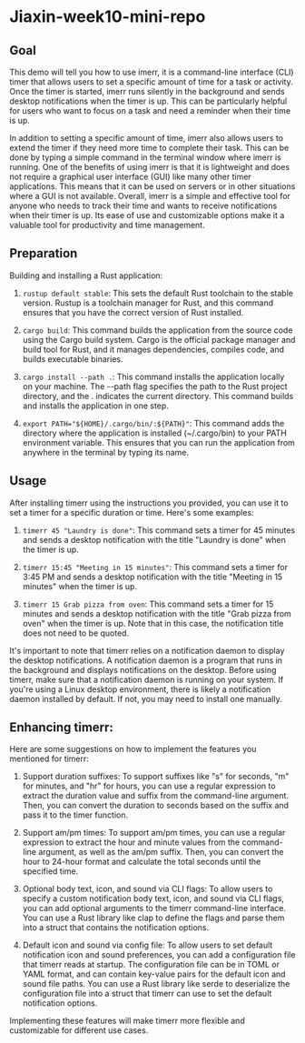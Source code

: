 # Jiaxin-week10-mini-repo

## Goal
This demo will tell you how to use imerr, it is a command-line interface (CLI) timer that allows users to set a specific amount of time for a task or activity. Once the timer is started, imerr runs silently in the background and sends desktop notifications when the timer is up. This can be particularly helpful for users who want to focus on a task and need a reminder when their time is up.

In addition to setting a specific amount of time, imerr also allows users to extend the timer if they need more time to complete their task. This can be done by typing a simple command in the terminal window where imerr is running. One of the benefits of using imerr is that it is lightweight and does not require a graphical user interface (GUI) like many other timer applications. This means that it can be used on servers or in other situations where a GUI is not available. Overall, imerr is a simple and effective tool for anyone who needs to track their time and wants to receive notifications when their timer is up. Its ease of use and customizable options make it a valuable tool for productivity and time management.

## Preparation
Building and installing a Rust application:

1. `rustup default stable`: This sets the default Rust toolchain to the stable version. Rustup is a toolchain manager for Rust, and this command ensures that you have the correct version of Rust installed.

2. `cargo build`: This command builds the application from the source code using the Cargo build system. Cargo is the official package manager and build tool for Rust, and it manages dependencies, compiles code, and builds executable binaries.

3. `cargo install --path .`: This command installs the application locally on your machine. The --path flag specifies the path to the Rust project directory, and the . indicates the current directory. This command builds and installs the application in one step.

4. `export PATH="${HOME}/.cargo/bin/:${PATH}"`: This command adds the directory where the application is installed (~/.cargo/bin) to your PATH environment variable. This ensures that you can run the application from anywhere in the terminal by typing its name.

## Usage
After installing timerr using the instructions you provided, you can use it to set a timer for a specific duration or time. Here's some examples:

1. `timerr 45 "Laundry is done"`: This command sets a timer for 45 minutes and sends a desktop notification with the title "Laundry is done" when the timer is up.

2. `timerr 15:45 "Meeting in 15 minutes"`: This command sets a timer for 3:45 PM and sends a desktop notification with the title "Meeting in 15 minutes" when the timer is up.

3. `timerr 15 Grab pizza from oven`: This command sets a timer for 15 minutes and sends a desktop notification with the title "Grab pizza from oven" when the timer is up. Note that in this case, the notification title does not need to be quoted.

It's important to note that timerr relies on a notification daemon to display the desktop notifications. A notification daemon is a program that runs in the background and displays notifications on the desktop. Before using timerr, make sure that a notification daemon is running on your system. If you're using a Linux desktop environment, there is likely a notification daemon installed by default. If not, you may need to install one manually.

## Enhancing timerr:
Here are some suggestions on how to implement the features you mentioned for timerr:

1. Support duration suffixes: To support suffixes like "s" for seconds, "m" for minutes, and "hr" for hours, you can use a regular expression to extract the duration value and suffix from the command-line argument. Then, you can convert the duration to seconds based on the suffix and pass it to the timer function.

2. Support am/pm times: To support am/pm times, you can use a regular expression to extract the hour and minute values from the command-line argument, as well as the am/pm suffix. Then, you can convert the hour to 24-hour format and calculate the total seconds until the specified time.

3. Optional body text, icon, and sound via CLI flags: To allow users to specify a custom notification body text, icon, and sound via CLI flags, you can add optional arguments to the timerr command-line interface. You can use a Rust library like clap to define the flags and parse them into a struct that contains the notification options.

4. Default icon and sound via config file: To allow users to set default notification icon and sound preferences, you can add a configuration file that timerr reads at startup. The configuration file can be in TOML or YAML format, and can contain key-value pairs for the default icon and sound file paths. You can use a Rust library like serde to deserialize the configuration file into a struct that timerr can use to set the default notification options.

Implementing these features will make timerr more flexible and customizable for different use cases.